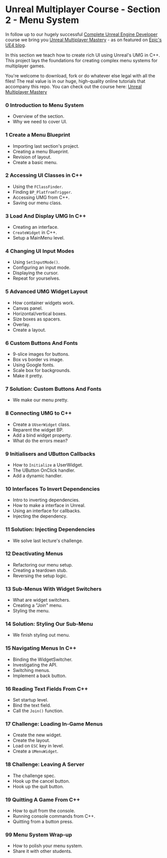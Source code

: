 # Unreal Multiplayer Course - Section 2 - Menu System

In follow up to our hugely successful [Complete Unreal Engine Developer](http://gdev.tv/urcgithub) course we bring you [Unreal Multiplayer Mastery](http://gdev.tv/uemgithub) - as on featured on [Epic's UE4 blog](https://www.unrealengine.com/en-US/blog/getting-started-with-unreal-multiplayer-in-cpp).

In this section we teach how to create rich UI using Unreal's UMG in C++. This project lays the foundations for creating complex menu systems for multiplayer games.

You're welcome to download, fork or do whatever else legal with all the files! The real value is in our huge, high-quality online tutorials that accompany this repo. You can check out the course here: [Unreal Multiplayer Mastery](http://gdev.tv/uemgithub)

### 0 Introduction to Menu System ###

+ Overview of the section.
+ Why we need to cover UI.

### 1 Create a Menu Blueprint ###

+ Importing last section's project.
+ Creating a menu Blueprint.
+ Revision of layout.
+ Create a basic menu.

### 2 Accessing UI Classes in C++ ###

+ Using the `FClassFinder`.
+ Finding `BP_PlatfromTrigger`.
+ Accessing UMG from C++.
+ Saving our menu class.

### 3 Load And Display UMG In C++ ###

+ Creating an interface.
+ `CreateWidget` in C++.
+ Setup a MainMenu level.

### 4 Changing UI Input Modes ###

+ Using `SetInputMode()`.
+ Configuring an input mode.
+ Displaying the cursor.
+ Repeat for yourselves.

### 5 Advanced UMG Widget Layout ###

+ How container widgets work.
+ Canvas panel.
+ Horizontal/vertical boxes.
+ Size boxes as spacers.
+ Overlay.
+ Create a layout.

### 6 Custom Buttons And Fonts ###

+ 9-slice images for buttons.
+ Box vs border vs image.
+ Using Google fonts.
+ Scale box for backgrounds.
+ Make it pretty.

### 7 Solution: Custom Buttons And Fonts ###

+ We make our menu pretty.

### 8 Connecting UMG to C++ ###

+ Create a `UUserWidget` class.
+ Reparent the widget BP.
+ Add a bind widget property.
+ What do the errors mean?

### 9 Initialisers and UButton Callbacks ###

+ How to `Initialize` a UserWidget.
+ The UButton OnClick handler.
+ Add a dynamic handler.

### 10 Interfaces To Invert Dependencies ###

+ Intro to inverting dependencies.
+ How to make a interface in Unreal.
+ Using an interface for callbacks.
+ Injecting the dependency.

### 11 Solution: Injecting Dependencies ###

+ We solve last lecture's challenge.

### 12 Deactivating Menus ###

+ Refactoring our menu setup.
+ Creating a teardown stub.
+ Reversing the setup logic.

### 13 Sub-Menus With Widget Switchers ###

+ What are widget switchers.
+ Creating a "Join" menu.
+ Styling the menu.

### 14 Solution: Styling Our Sub-Menu ###

+ We finish styling out menu.

### 15 Navigating Menus In C++ ###

+ Binding the WidgetSwitcher.
+ Investigating the API.
+ Switching menus.
+ Implement a back button.

### 16 Reading Text Fields From C++ ###

+ Set startup level.
+ Bind the text field.
+ Call the `Join()` function.

### 17 Challenge: Loading In-Game Menus ###

+ Create the new widget.
+ Create the layout.
+ Load on `ESC` key in level.
+ Create a `UMenuWidget`.

### 18 Challenge: Leaving A Server ###

+ The challenge spec.
+ Hook up the cancel button.
+ Hook up the quit button.

### 19 Quitting A Game From C++ ###

+ How to quit from the console.
+ Running console commands from C++.
+ Quitting from a button press.

### 99 Menu System Wrap-up ###

+ How to polish your menu system.
+ Share it with other students.
